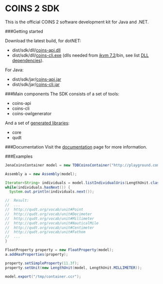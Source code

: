 # COINS 2 SDK
This is the official COINS 2 software development kit for Java and .NET.

###Getting started

Download the latest build, for dotNET:
* dist/sdk/dll/[coins-api.dll](/dist/sdk/dll/coins-api.dll?raw=true)
* dist/sdk/dll/[coins-cli.exe](/dist/sdk/dll/coins-cli.exe?raw=true) (dlls needed from [ikvm 7.2](https://sourceforge.net/projects/ikvm/files/ikvm/7.2.4630.5/ikvmbin-7.2.4630.5.zip)/bin, see list [DLL dependencies](https://github.com/sysunite/coins-2-sdk/wiki/DLL-dependencies)). 

For Java:
* dist/sdk/jar/[coins-api.jar](/dist/sdk/jar/coins-api.jar?raw=true)
* dist/sdk/jar/[coins-cli.jar](/dist/sdk/jar/coins-cli.jar?raw=true)

###Main components
The SDK consists of a set of tools:
* coins-api
* coins-cli
* coins-owlgenerator

And a set of [generated libraries](/dist/library):
* core
* qudt


###Documentation
Visit the [documentation](https://github.com/sysunite/coins-2-sdk/wiki) page for more information.
 

###Examples
```java
JenaCoinsContainer model = new TDBCoinsContainer("http://playground.com/");

Assembly a = new Assembly(model);

Iterator<String> individuals = model.listIndividualUris(LengthUnit.classUri).iterator();
while(individuals.hasNext()) {
  System.out.println(individuals.next());

//  Result:
//  ...
//  http://qudt.org/vocab/unit#Point
//  http://qudt.org/vocab/unit#Decimeter
//  http://qudt.org/vocab/unit#Millimeter
//  http://qudt.org/vocab/unit#NauticalMile
//  http://qudt.org/vocab/unit#Centimeter
//  http://qudt.org/vocab/unit#Fathom
//  ...
}

FloatProperty property = new FloatProperty(model);
a.addHasProperties(property);

property.setSimpleProperty(11.3f);
property.setUnit(new LengthUnit(model, LengthUnit.MILLIMETER));

model.export("/tmp/container.ccr");
```
